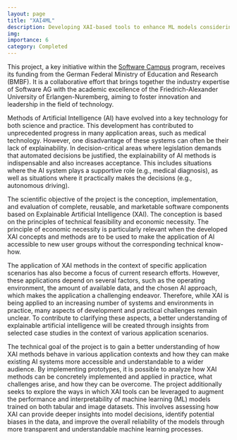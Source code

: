 ```yaml
---
layout: page
title: "XAI4ML"
description: Developing XAI-based tools to enhance ML models considering different data modalities
img:
importance: 6
category: Completed
---
```


This project, a key initiative within the [Software Campus](https://softwarecampus.de/) program, receives its funding from the German Federal Ministry of Education and Research (BMBF). It is a collaborative effort that brings together the industry expertise of Software AG with the academic excellence of the Friedrich-Alexander University of Erlangen-Nuremberg, aiming to foster innovation and leadership in the field of technology.

Methods of Artificial Intelligence (AI) have evolved into a key technology for both science and practice. This development has contributed to unprecedented progress in many application areas, such as medical technology. However, one disadvantage of these systems can often be their lack of explainability. In decision-critical areas where legislation demands that automated decisions be justified, the explainability of AI methods is indispensable and also increases acceptance. This includes situations where the AI system plays a supportive role (e.g., medical diagnosis), as well as situations where it practically makes the decisions (e.g., autonomous driving).

The scientific objective of the project is the conception, implementation, and evaluation of complete, reusable, and marketable software components based on Explainable Artificial Intelligence (XAI). The conception is based on the principles of technical feasibility and economic necessity. The principle of economic necessity is particularly relevant when the developed XAI concepts and methods are to be used to make the application of AI accessible to new user groups without the corresponding technical know-how.

The application of XAI methods in the context of specific application scenarios has also become a focus of current research efforts. However, these applications depend on several factors, such as the operating environment, the amount of available data, and the chosen AI approach, which makes the application a challenging endeavor. Therefore, while XAI is being applied to an increasing number of systems and environments in practice, many aspects of development and practical challenges remain unclear. To contribute to clarifying these aspects, a better understanding of explainable artificial intelligence will be created through insights from selected case studies in the context of various application scenarios.

The technical goal of the project is to gain a better understanding of how XAI methods behave in various application contexts and how they can make existing AI systems more accessible and understandable to a wider audience. By implementing prototypes, it is possible to analyze how XAI methods can be concretely implemented and applied in practice, what challenges arise, and how they can be overcome. The project additionally seeks to explore the ways in which XAI tools can be leveraged to augment the performance and interpretability of machine learning (ML) models trained on both tabular and image datasets. This involves assessing how XAI can provide deeper insights into model decisions, identify potential biases in the data, and improve the overall reliability of the models through more transparent and understandable machine learning processes.
